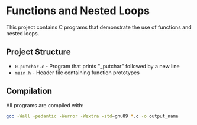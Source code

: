 # Functions and Nested Loops

This project contains C programs that demonstrate the use of functions and nested loops.

## Project Structure

- `0-putchar.c` - Program that prints "_putchar" followed by a new line
- `main.h` - Header file containing function prototypes

## Compilation

All programs are compiled with:
```bash
gcc -Wall -pedantic -Werror -Wextra -std=gnu89 *.c -o output_name
